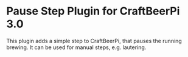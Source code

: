 # Pause Step Plugin for CraftBeerPi 3.0

This plugin adds a simple step to CraftBeerPi, that pauses the running brewing. It can be used for manual steps, e.g. lautering.
